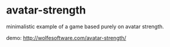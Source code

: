 avatar-strength
===============

minimalistic example of a game based purely on avatar strength.

demo: http://wolfesoftware.com/avatar-strength/
